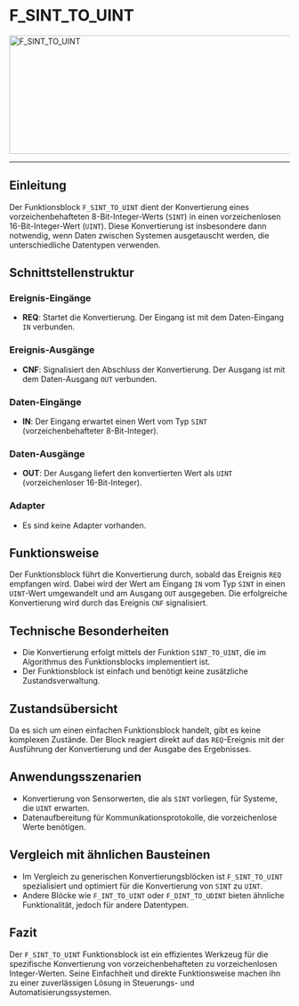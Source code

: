 # F_SINT_TO_UINT

<img width="1441" height="213" alt="F_SINT_TO_UINT" src="https://github.com/user-attachments/assets/76c8c3fe-c626-4192-8647-9b5e552de116" />

* * * * * * * * * *
## Einleitung
Der Funktionsblock `F_SINT_TO_UINT` dient der Konvertierung eines vorzeichenbehafteten 8-Bit-Integer-Werts (`SINT`) in einen vorzeichenlosen 16-Bit-Integer-Wert (`UINT`). Diese Konvertierung ist insbesondere dann notwendig, wenn Daten zwischen Systemen ausgetauscht werden, die unterschiedliche Datentypen verwenden.

## Schnittstellenstruktur

### **Ereignis-Eingänge**
- **REQ**: Startet die Konvertierung. Der Eingang ist mit dem Daten-Eingang `IN` verbunden.

### **Ereignis-Ausgänge**
- **CNF**: Signalisiert den Abschluss der Konvertierung. Der Ausgang ist mit dem Daten-Ausgang `OUT` verbunden.

### **Daten-Eingänge**
- **IN**: Der Eingang erwartet einen Wert vom Typ `SINT` (vorzeichenbehafteter 8-Bit-Integer).

### **Daten-Ausgänge**
- **OUT**: Der Ausgang liefert den konvertierten Wert als `UINT` (vorzeichenloser 16-Bit-Integer).

### **Adapter**
- Es sind keine Adapter vorhanden.

## Funktionsweise
Der Funktionsblock führt die Konvertierung durch, sobald das Ereignis `REQ` empfangen wird. Dabei wird der Wert am Eingang `IN` vom Typ `SINT` in einen `UINT`-Wert umgewandelt und am Ausgang `OUT` ausgegeben. Die erfolgreiche Konvertierung wird durch das Ereignis `CNF` signalisiert.

## Technische Besonderheiten
- Die Konvertierung erfolgt mittels der Funktion `SINT_TO_UINT`, die im Algorithmus des Funktionsblocks implementiert ist.
- Der Funktionsblock ist einfach und benötigt keine zusätzliche Zustandsverwaltung.

## Zustandsübersicht
Da es sich um einen einfachen Funktionsblock handelt, gibt es keine komplexen Zustände. Der Block reagiert direkt auf das `REQ`-Ereignis mit der Ausführung der Konvertierung und der Ausgabe des Ergebnisses.

## Anwendungsszenarien
- Konvertierung von Sensorwerten, die als `SINT` vorliegen, für Systeme, die `UINT` erwarten.
- Datenaufbereitung für Kommunikationsprotokolle, die vorzeichenlose Werte benötigen.

## Vergleich mit ähnlichen Bausteinen
- Im Vergleich zu generischen Konvertierungsblöcken ist `F_SINT_TO_UINT` spezialisiert und optimiert für die Konvertierung von `SINT` zu `UINT`.
- Andere Blöcke wie `F_INT_TO_UINT` oder `F_DINT_TO_UDINT` bieten ähnliche Funktionalität, jedoch für andere Datentypen.

## Fazit
Der `F_SINT_TO_UINT` Funktionsblock ist ein effizientes Werkzeug für die spezifische Konvertierung von vorzeichenbehafteten zu vorzeichenlosen Integer-Werten. Seine Einfachheit und direkte Funktionsweise machen ihn zu einer zuverlässigen Lösung in Steuerungs- und Automatisierungssystemen.
